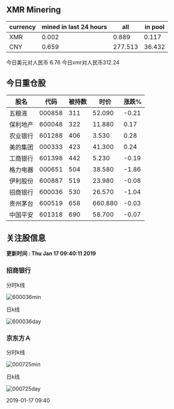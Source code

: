 ## XMR Minering

|currency|mined in last 24 hours|all|in pool|
|---|---|---|---|
|XMR|0.002|0.889|0.117|
|CNY|0.659|277.513|36.432|

今日美元对人民币 6.76	今日xmr对人民币312.24


## 今日重仓股 

|股名|代码|被持数|时价|涨跌%|
|---|---|---|---|---|
|五粮液|000858|311|52.090|-0.21|
|保利地产|600048|322|11.880|0.17|
|农业银行|601288|406|3.530|0.28|
|美的集团|000333|423|41.300|0.24|
|工商银行|601398|442|5.230|-0.19|
|格力电器|000651|504|38.580|-1.86|
|伊利股份|600887|519|23.980|-0.08|
|招商银行|600036|530|26.570|-1.04|
|贵州茅台|600519|658|660.880|-0.03|
|中国平安|601318|690|58.700|-0.07|

## 关注股信息
**更新时间 : Thu Jan 17 09:40:11 2019**
### 招商银行 
分时k线

![600036min](http://image.sinajs.cn/newchart/min/n/sh600036.gif)

日k线

![600036day](http://image.sinajs.cn/newchart/daily/n/sh600036.gif)

### 京东方Ａ 
分时k线

![000725min](http://image.sinajs.cn/newchart/min/n/sz000725.gif)

日k线

![000725day](http://image.sinajs.cn/newchart/daily/n/sz000725.gif)

2019-01-17 09:40